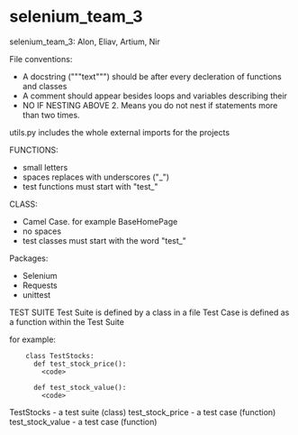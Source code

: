 # selenium_team_3
selenium_team_3: Alon, Eliav, Artium, Nir


File conventions:

* A docstring ("""text""") should be after every decleration of functions and classes
* A comment should appear besides loops and variables describing their
* NO IF NESTING ABOVE 2. Means you do not nest if statements more than two times.

utils.py includes the whole external imports for the projects

FUNCTIONS:
  - small letters
  - spaces replaces with underscores ("_")
  - test functions must start with "test_"
  
CLASS:
  - Camel Case. for example BaseHomePage
  - no spaces
  - test classes must start with the word "test_"
  

Packages:
  - Selenium
  - Requests
  - unittest



 TEST SUITE
 Test Suite is defined by a class in a file
 Test Case is defined as a function within the Test Suite
 
 for example:
```
    class TestStocks:
      def test_stock_price():
        <code>
      
      def test_stock_value():
        <code>
```
  TestStocks - a test suite (class)
  test_stock_price - a test case (function)
  test_stock_value - a test case (function)
